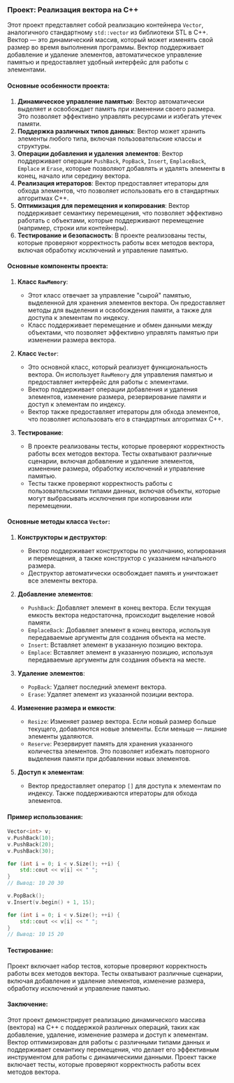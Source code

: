 ### Проект: Реализация вектора на C++

Этот проект представляет собой реализацию контейнера `Vector`, аналогичного стандартному `std::vector` из библиотеки STL в C++. Вектор — это динамический массив, который может изменять свой размер во время выполнения программы. Вектор поддерживает добавление и удаление элементов, автоматическое управление памятью и предоставляет удобный интерфейс для работы с элементами.

#### Основные особенности проекта:
1. **Динамическое управление памятью**: Вектор автоматически выделяет и освобождает память при изменении своего размера. Это позволяет эффективно управлять ресурсами и избегать утечек памяти.
2. **Поддержка различных типов данных**: Вектор может хранить элементы любого типа, включая пользовательские классы и структуры.
3. **Операции добавления и удаления элементов**: Вектор поддерживает операции `PushBack`, `PopBack`, `Insert`, `EmplaceBack`, `Emplace` и `Erase`, которые позволяют добавлять и удалять элементы в конец, начало или середину вектора.
4. **Реализация итераторов**: Вектор предоставляет итераторы для обхода элементов, что позволяет использовать его в стандартных алгоритмах C++.
5. **Оптимизация для перемещения и копирования**: Вектор поддерживает семантику перемещения, что позволяет эффективно работать с объектами, которые поддерживают перемещение (например, строки или контейнеры).
6. **Тестирование и безопасность**: В проекте реализованы тесты, которые проверяют корректность работы всех методов вектора, включая обработку исключений и управление памятью.

#### Основные компоненты проекта:

1. **Класс `RawMemory`**:
   - Этот класс отвечает за управление "сырой" памятью, выделенной для хранения элементов вектора. Он предоставляет методы для выделения и освобождения памяти, а также для доступа к элементам по индексу.
   - Класс поддерживает перемещение и обмен данными между объектами, что позволяет эффективно управлять памятью при изменении размера вектора.

2. **Класс `Vector`**:
   - Это основной класс, который реализует функциональность вектора. Он использует `RawMemory` для управления памятью и предоставляет интерфейс для работы с элементами.
   - Вектор поддерживает операции добавления и удаления элементов, изменение размера, резервирование памяти и доступ к элементам по индексу.
   - Вектор также предоставляет итераторы для обхода элементов, что позволяет использовать его в стандартных алгоритмах C++.

3. **Тестирование**:
   - В проекте реализованы тесты, которые проверяют корректность работы всех методов вектора. Тесты охватывают различные сценарии, включая добавление и удаление элементов, изменение размера, обработку исключений и управление памятью.
   - Тесты также проверяют корректность работы с пользовательскими типами данных, включая объекты, которые могут выбрасывать исключения при копировании или перемещении.

#### Основные методы класса `Vector`:

1. **Конструкторы и деструктор**:
   - Вектор поддерживает конструкторы по умолчанию, копирования и перемещения, а также конструктор с указанием начального размера.
   - Деструктор автоматически освобождает память и уничтожает все элементы вектора.

2. **Добавление элементов**:
   - `PushBack`: Добавляет элемент в конец вектора. Если текущая емкость вектора недостаточна, происходит выделение новой памяти.
   - `EmplaceBack`: Добавляет элемент в конец вектора, используя передаваемые аргументы для создания объекта на месте.
   - `Insert`: Вставляет элемент в указанную позицию вектора.
   - `Emplace`: Вставляет элемент в указанную позицию, используя передаваемые аргументы для создания объекта на месте.

3. **Удаление элементов**:
   - `PopBack`: Удаляет последний элемент вектора.
   - `Erase`: Удаляет элемент из указанной позиции вектора.

4. **Изменение размера и емкости**:
   - `Resize`: Изменяет размер вектора. Если новый размер больше текущего, добавляются новые элементы. Если меньше — лишние элементы удаляются.
   - `Reserve`: Резервирует память для хранения указанного количества элементов. Это позволяет избежать повторного выделения памяти при добавлении новых элементов.

5. **Доступ к элементам**:
   - Вектор предоставляет оператор `[]` для доступа к элементам по индексу. Также поддерживаются итераторы для обхода элементов.

#### Пример использования:

```cpp
Vector<int> v;
v.PushBack(10);
v.PushBack(20);
v.PushBack(30);

for (int i = 0; i < v.Size(); ++i) {
    std::cout << v[i] << " ";
}
// Вывод: 10 20 30

v.PopBack();
v.Insert(v.begin() + 1, 15);

for (int i = 0; i < v.Size(); ++i) {
    std::cout << v[i] << " ";
}
// Вывод: 10 15 20
```

#### Тестирование:

Проект включает набор тестов, которые проверяют корректность работы всех методов вектора. Тесты охватывают различные сценарии, включая добавление и удаление элементов, изменение размера, обработку исключений и управление памятью.

#### Заключение:

Этот проект демонстрирует реализацию динамического массива (вектора) на C++ с поддержкой различных операций, таких как добавление, удаление, изменение размера и доступ к элементам. Вектор оптимизирован для работы с различными типами данных и поддерживает семантику перемещения, что делает его эффективным инструментом для работы с динамическими данными. Проект также включает тесты, которые проверяют корректность работы всех методов вектора.
